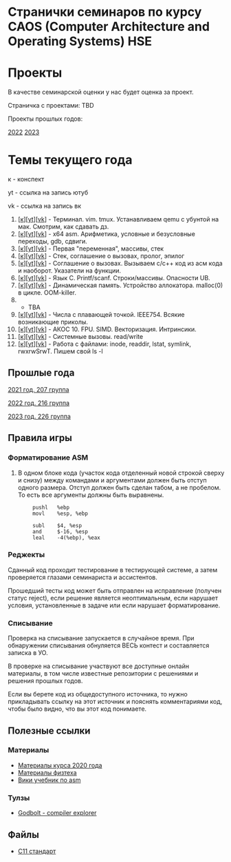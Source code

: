 # Странички семинаров по курсу CAOS (Computer Architecture and Operating Systems) HSE

# Проекты

В качестве семинарской оценки у нас будет оценка за проект.

Страничка с проектами: TBD

Проекты прошлых годов:

[2022](2022_216/projects)
[2023](2023-226/projects)

# Темы текущего года

к - конспект

yt - ссылка на запись ютуб

vk - ссылка на запись вк

1. [[к](01-intro)][[yt](https://youtu.be/ct35VNB5j60)][[vk](https://vk.com/video-221776054_456239032)] - Терминал. vim. tmux. Устанавливаем qemu с убунтой на мак. Смотрим, как сдавать дз.
2. [[к](02-asm)][[yt](https://youtu.be/BXmhZjrzliI)][[vk](https://vk.com/video-221776054_456239033)] - x64 asm. Арифметика, условные и безусловные переходы, gdb, сдвиги.
3. [[к](03-memory)][[yt](https://youtu.be/44okapcnBM0)][[vk](https://vk.com/video-221776054_456239034)] - Первая "переменная", массивы, стек
4. [[к](04-cdecl)][[yt](https://youtu.be/RsyL8UWR42o)][[vk](https://vk.com/video-221776054_456239035)] - Стек, соглашение о вызовах, пролог, эпилог
5. [[к](05-calling-conventions-2)][[yt](https://youtu.be/Rm3lkXXVf3w)][[vk](https://vk.com/video-221776054_456239036)] - Соглашение о вызовах. Вызываем c/c++ код из асм кода и наоборот. Указатели на функции.
6. [[к](06-c-basics)][[yt](https://youtu.be/Dy27sxfRakk)][[vk](https://vk.com/video-221776054_456239039)] - Язык C. Printf/scanf. Строки/массивы. Опасности UB.
7. [[к](07-c-memory)][[yt](https://youtu.be/bLqGNXUBEFM)][[vk](https://vk.com/video-221776054_456239040)] - Динамическая память. Устройство аллокатора. malloc(0) в цикле. OOM-killer.
8. - TBA
9. [[к](09-floats)][[yt](https://youtu.be/cRToBPl9yz0)][[vk](https://vk.com/video-221776054_456239041)] - Числа с плавающей точкой. IEEE754. Всякие возникающие приколы.
10. [[к](10-simd)][[yt](https://youtu.be/SGOaM2ruocI)][[vk](https://vkvideo.ru/video-221776054_456239042)] - АКОС 10. FPU. SIMD. Векторизация. Интринсики.
11. [[к](11-syscalls)][[yt](https://youtu.be/R7MbnfvVHdg)][[vk](https://vkvideo.ru/video-221776054_456239045)] - Системные вызовы. read/write
12. [[к](12-fs)][[yt](https://youtu.be/eMnMRuf1lNc)][[vk](https://vkvideo.ru/video-221776054_456239046)] - Работа с файлами: inode, readdir, lstat, symlink, rwxrwSrwT. Пишем свой ls -l 


## Прошлые года

[2021 год. 207 группа](2021_207)

[2022 год. 216 группа](2022_216)

[2023 год. 226 группа](2023-226)

## Правила игры

### Форматирование ASM

1. В одном блоке кода (участок кода отделенный новой строкой сверху и снизу) между командами и аргументами должен быть отступ одного размера. Отступ должен быть сделан табом, а не пробелом. То есть все аргументы должны быть выравнены.

```
        pushl   %ebp
        movl    %esp, %ebp

        subl    $4, %esp
        and     $-16, %esp
        leal    -4(%ebp), %eax
```

### Реджекты

Сданный код проходит тестирование в тестирующей системе, а затем проверяется глазами семинариста и ассистентов.

Прошедший тесты код может быть отправлен на исправление (получен статус reject), если решение является неоптимальным, если нарушает условия, установленные в задаче или если нарушает форматирование.

### Списывание

Проверка на списывание запускается в случайное время. При обнаружении списывания обнуляется ВЕСЬ контест и составляется записка в УО.

В проверке на списывание участвуют все доступные онлайн материалы, в том числе известные репозитории с решениями и решения прошлых годов.

Если вы берете код из общедоступного источника, то нужно прикладывать ссылку на этот источник и пояснять комментариями код, чтобы было видно, что вы этот код понимаете.



## Полезные ссылки

### Материалы

* [Материалы курса 2020 года](https://github.com/blackav/hse-caos-2020)
* [Материалы физтеха](https://github.com/victor-yacovlev/fpmi-caos)
* [Вики учебник по asm](https://ru.wikibooks.org/wiki/%D0%90%D1%81%D1%81%D0%B5%D0%BC%D0%B1%D0%BB%D0%B5%D1%80_%D0%B2_Linux_%D0%B4%D0%BB%D1%8F_%D0%BF%D1%80%D0%BE%D0%B3%D1%80%D0%B0%D0%BC%D0%BC%D0%B8%D1%81%D1%82%D0%BE%D0%B2_C)

### Тулзы

* [Godbolt - compiler explorer](https://gcc.godbolt.org/)

## Файлы

* [C11 стандарт](C11_standard.pdf)
